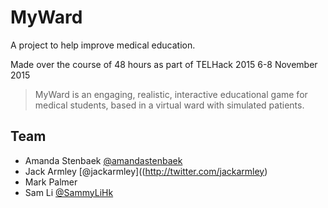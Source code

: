 # MyWard

A project to help improve medical education.

Made over the course of 48 hours as part of TELHack 2015 6-8 November 2015

> MyWard is an engaging, realistic, interactive educational game for medical students, based in a virtual ward with simulated patients. 

## Team
- Amanda Stenbaek [@amandastenbaek](http://twitter.com/amandastenbaek)
- Jack Armley [@jackarmley]((http://twitter.com/jackarmley)
- Mark Palmer
- Sam Li [@SammyLiHk](http://twitter.com/SammyLiHk)
